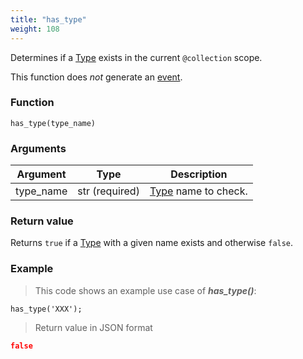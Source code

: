 ```yaml
---
title: "has_type"
weight: 108
---
```


Determines if a [Type](../../data-types/type) exists in the current `@collection` scope.

This function does *not* generate an [event](../../overview/events).

### Function

`has_type(type_name)`

### Arguments

Argument | Type | Description
-------- | ---- | -----------
type_name | str (required) | [Type](../../data-types/type) name to check.

### Return value

Returns `true` if a [Type](../../data-types/type) with a given name exists and otherwise `false`.

### Example

> This code shows an example use case of ***has_type()***:

```thingsdb,json_response
has_type('XXX');
```

> Return value in JSON format

```json
false
```
